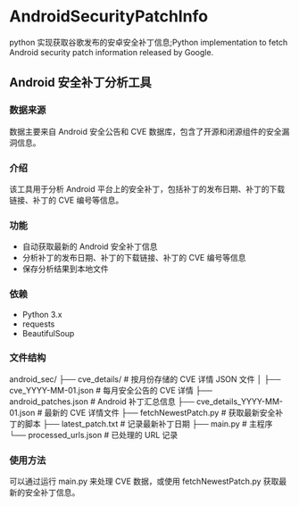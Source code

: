 # AndroidSecurityPatchInfo

python 实现获取谷歌发布的安卓安全补丁信息;Python implementation to fetch Android security patch information released by Google.

## Android 安全补丁分析工具

### 数据来源

数据主要来自 Android 安全公告和 CVE 数据库，包含了开源和闭源组件的安全漏洞信息。

### 介绍

该工具用于分析 Android 平台上的安全补丁，包括补丁的发布日期、补丁的下载链接、补丁的 CVE 编号等信息。

### 功能

- 自动获取最新的 Android 安全补丁信息
- 分析补丁的发布日期、补丁的下载链接、补丁的 CVE 编号等信息
- 保存分析结果到本地文件

### 依赖

- Python 3.x
- requests
- BeautifulSoup

### 文件结构

android_sec/
├── cve_details/ # 按月份存储的 CVE 详情 JSON 文件
│ ├── cve_YYYY-MM-01.json # 每月安全公告的 CVE 详情
├── android_patches.json # Android 补丁汇总信息
├── cve_details_YYYY-MM-01.json # 最新的 CVE 详情文件
├── fetchNewestPatch.py # 获取最新安全补丁的脚本
├── latest_patch.txt # 记录最新补丁日期
├── main.py # 主程序
└── processed_urls.json # 已处理的 URL 记录

### 使用方法

可以通过运行 main.py 来处理 CVE 数据，或使用 fetchNewestPatch.py 获取最新的安全补丁信息。

